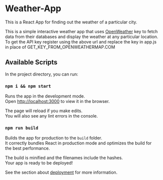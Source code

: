 # Weather-App
This is a React App for finding out the weather of a particular city. 

This is a simple interactive weather app that uses [OpenWeather](https://openweathermap.org/current) key to fetch data from their databases and display the weather at any particular location.
To get the API key register using the above url and replace the key in app.js in place of GET_KEY_FROM_OPENWEATHERMAP.COM

## Available Scripts

In the project directory, you can run:

### `npm i && npm start`

Runs the app in the development mode.<br />
Open [http://localhost:3000](http://localhost:3000) to view it in the browser.

The page will reload if you make edits.<br />
You will also see any lint errors in the console.

### `npm run build`

Builds the app for production to the `build` folder.<br />
It correctly bundles React in production mode and optimizes the build for the best performance.

The build is minified and the filenames include the hashes.<br />
Your app is ready to be deployed!

See the section about [deployment](https://create-react-app.dev/docs/deployment/) for more information.
